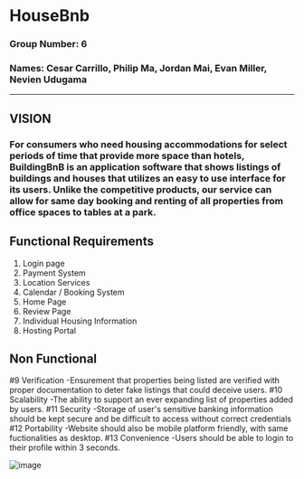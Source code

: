 # **HouseBnb**

### **Group Number: 6**
### **Names: Cesar Carrillo, Philip Ma, Jordan Mai, Evan Miller, Nevien Udugama**


--- 

## **VISION**
### For consumers who need housing accommodations for select periods of time that provide more space than hotels, BuildingBnB is an application software that shows listings of buildings and houses that utilizes an easy to use interface for its users. Unlike the competitive products, our service can allow for same day booking and renting of all properties from office spaces to tables at a park.

## **Functional Requirements**
1. Login page
2. Payment System
3. Location Services
4. Calendar / Booking System
5. Home Page
6. Review Page
7. Individual Housing Information
8. Hosting Portal

## **Non Functional**
#9 Verification
   -Ensurement that properties being listed are verified with proper documentation to deter fake listings that could deceive users.
#10 Scalability
   -The ability to support an ever expanding list of properties added by users.
#11 Security
   -Storage of user's sensitive banking information should be kept secure and be difficult to access without correct credentials
#12 Portability
   -Website should also be mobile platform friendly, with same fuctionalities as desktop.
#13 Convenience
   -Users should be able to login to their profile within 3 seconds.

![image](https://i.imgur.com/gmJnzj1.jpeg)
